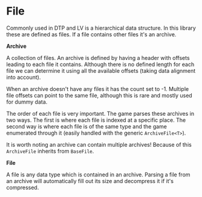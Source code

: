 # File

Commonly used in DTP and LV is a hierarchical data structure. In this library these are defined as files. If a file contains other files it's an archive.

**Archive**

A collection of files. An archive is defined by having a header with offsets leading to each file it contains. Although there is no defined length for each file we can determine it using all the available offsets (taking data alignment into account).

When an archive doesn't have any files it has the count set to -1. Multiple file offsets can point to the same file, although this is rare and mostly used for dummy data.

The order of each file is very important. The game parses these archives in two ways. The first is where each file is indexed at a specific place. The second way is where each file is of the same type and the game enumerated through it (easily handled with the generic `ArchiveFile<T>`).

It is worth noting an archive can contain multiple archives! Because of this `ArchiveFile` inherits from `BaseFile`.

**File**

A file is any data type which is contained in an archive. Parsing a file from an archive will automatically fill out its size and decompress it if it's compressed.